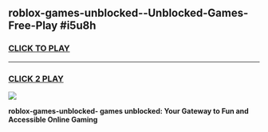 
## roblox-games-unblocked--Unblocked-Games-Free-Play #i5u8h
<h3>
<a href="https://us.freeplayer.one?title=roblox-games-unblocked-&ref=9M">CLICK TO PLAY</a></h3>
<hr>

<h3>
<a href="https://us.freeplayer.one?title=roblox-games-unblocked-&ref=9M">CLICK 2 PLAY</a>
  
</h3>

<a href="https://us.freeplayer.one?title=roblox-games-unblocked-&ref=9M"><img src="https://clearcache.store/games.png"></a>


**roblox-games-unblocked- games unblocked: Your Gateway to Fun and Accessible Online Gaming**
